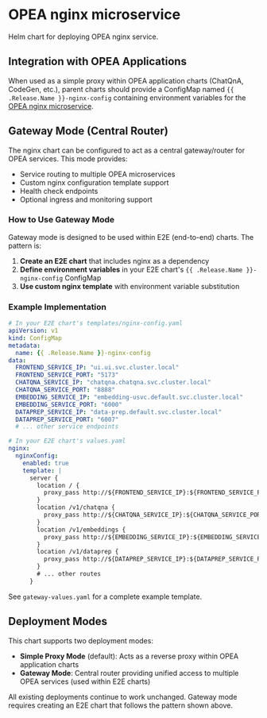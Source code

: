 # OPEA nginx microservice

Helm chart for deploying OPEA nginx service.

## Integration with OPEA Applications

When used as a simple proxy within OPEA application charts (ChatQnA, CodeGen, etc.), parent charts should provide a ConfigMap named `{{ .Release.Name }}-nginx-config` containing environment variables for the [OPEA nginx microservice](https://github.com/opea-project/GenAIComps/blob/main/comps/nginx/nginx.conf.template).

## Gateway Mode (Central Router)

The nginx chart can be configured to act as a central gateway/router for OPEA services. This mode provides:

- Service routing to multiple OPEA microservices
- Custom nginx configuration template support
- Health check endpoints
- Optional ingress and monitoring support

### How to Use Gateway Mode

Gateway mode is designed to be used within E2E (end-to-end) charts. The pattern is:

1. **Create an E2E chart** that includes nginx as a dependency
2. **Define environment variables** in your E2E chart's `{{ .Release.Name }}-nginx-config` ConfigMap
3. **Use custom nginx template** with environment variable substitution

### Example Implementation

```yaml
# In your E2E chart's templates/nginx-config.yaml
apiVersion: v1
kind: ConfigMap
metadata:
  name: {{ .Release.Name }}-nginx-config
data:
  FRONTEND_SERVICE_IP: "ui.ui.svc.cluster.local"
  FRONTEND_SERVICE_PORT: "5173"
  CHATQNA_SERVICE_IP: "chatqna.chatqna.svc.cluster.local"
  CHATQNA_SERVICE_PORT: "8888"
  EMBEDDING_SERVICE_IP: "embedding-usvc.default.svc.cluster.local"
  EMBEDDING_SERVICE_PORT: "6000"
  DATAPREP_SERVICE_IP: "data-prep.default.svc.cluster.local"
  DATAPREP_SERVICE_PORT: "6007"
  # ... other service endpoints
```

```yaml
# In your E2E chart's values.yaml
nginx:
  nginxConfig:
    enabled: true
    template: |
      server {
        location / {
          proxy_pass http://${FRONTEND_SERVICE_IP}:${FRONTEND_SERVICE_PORT};
        }
        location /v1/chatqna {
          proxy_pass http://${CHATQNA_SERVICE_IP}:${CHATQNA_SERVICE_PORT}/v1/chatqna;
        }
        location /v1/embeddings {
          proxy_pass http://${EMBEDDING_SERVICE_IP}:${EMBEDDING_SERVICE_PORT}/v1/embeddings;
        }
        location /v1/dataprep {
          proxy_pass http://${DATAPREP_SERVICE_IP}:${DATAPREP_SERVICE_PORT}/v1/dataprep;
        }
        # ... other routes
      }
```

See `gateway-values.yaml` for a complete example template.

## Deployment Modes

This chart supports two deployment modes:

- **Simple Proxy Mode** (default): Acts as a reverse proxy within OPEA application charts
- **Gateway Mode**: Central router providing unified access to multiple OPEA services (used within E2E charts)

All existing deployments continue to work unchanged. Gateway mode requires creating an E2E chart that follows the pattern shown above.

